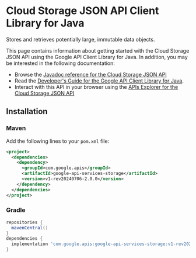 # Cloud Storage JSON API Client Library for Java

Stores and retrieves potentially large, immutable data objects.

This page contains information about getting started with the Cloud Storage JSON API
using the Google API Client Library for Java. In addition, you may be interested
in the following documentation:

* Browse the [Javadoc reference for the Cloud Storage JSON API][javadoc]
* Read the [Developer's Guide for the Google API Client Library for Java][google-api-client].
* Interact with this API in your browser using the [APIs Explorer for the Cloud Storage JSON API][api-explorer]

## Installation

### Maven

Add the following lines to your `pom.xml` file:

```xml
<project>
  <dependencies>
    <dependency>
      <groupId>com.google.apis</groupId>
      <artifactId>google-api-services-storage</artifactId>
      <version>v1-rev20240706-2.0.0</version>
    </dependency>
  </dependencies>
</project>
```

### Gradle

```gradle
repositories {
  mavenCentral()
}
dependencies {
  implementation 'com.google.apis:google-api-services-storage:v1-rev20240706-2.0.0'
}
```

[javadoc]: https://googleapis.dev/java/google-api-services-storage/latest/index.html
[google-api-client]: https://github.com/googleapis/google-api-java-client/
[api-explorer]: https://developers.google.com/apis-explorer/#p/storage/v1/
